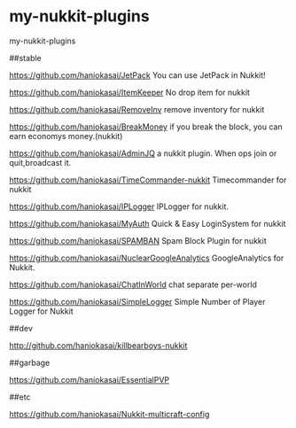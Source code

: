 # my-nukkit-plugins
my-nukkit-plugins

##stable

https://github.com/haniokasai/JetPack
You can use JetPack in Nukkit! 

https://github.com/haniokasai/ItemKeeper
No drop item for nukkit

https://github.com/haniokasai/RemoveInv
remove inventory for nukkit 

https://github.com/haniokasai/BreakMoney
if you break the block, you can earn economys money.(nukkit)

https://github.com/haniokasai/AdminJQ
a nukkit plugin. When ops join or quit,broadcast it.

https://github.com/haniokasai/TimeCommander-nukkit
Timecommander for nukkit

https://github.com/haniokasai/IPLogger
IPLogger for nukkit.

https://github.com/haniokasai/MyAuth
Quick & Easy LoginSystem for nukkit

https://github.com/haniokasai/SPAMBAN
Spam Block Plugin for nukkit

https://github.com/haniokasai/NuclearGoogleAnalytics
GoogleAnalytics for Nukkit. 

https://github.com/haniokasai/ChatInWorld
chat separate per-world 

https://github.com/haniokasai/SimpleLogger
Simple Number of Player Logger for Nukkit

##dev

http://github.com/haniokasai/killbearboys-nukkit

##garbage

https://github.com/haniokasai/EssentialPVP



##etc

https://github.com/haniokasai/Nukkit-multicraft-config

